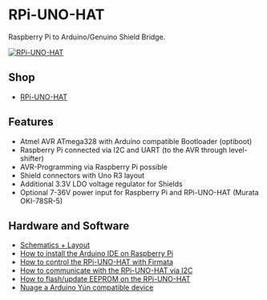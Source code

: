 # RPi-UNO-HAT
Raspberry Pi to Arduino/Genuino Shield Bridge.


[![RPi-UNO-HAT](https://github.com/watterott/RPi-UNO-HAT/raw/master/hardware/RPi-UNO-HAT_v10.jpg)](http://www.watterott.com/en/RPi-UNO-HAT)


## Shop
* [RPi-UNO-HAT](http://www.watterott.com/en/RPi-UNO-HAT)


## Features
* Atmel AVR ATmega328 with Arduino compatible Bootloader (optiboot)
* Raspberry Pi connected via I2C and UART (to the AVR through level-shifter)
* AVR-Programming via Raspberry Pi possible
* Shield connectors with Uno R3 layout
* Additional 3.3V LDO voltage regulator for Shields
* Optional 7-36V power input for Raspberry Pi and RPi-UNO-HAT (Murata OKI-78SR-5)


## Hardware and Software
* [Schematics + Layout](https://github.com/watterott/RPi-UNO-HAT/tree/master/hardware)
* [How to install the Arduino IDE on Raspberry Pi](https://github.com/watterott/RPi-UNO-HAT/blob/master/docu/Arduino.md)
* [How to control the RPi-UNO-HAT with Firmata](https://github.com/watterott/RPi-UNO-HAT/blob/master/docu/Firmata.md)
* [How to communicate with the RPi-UNO-HAT via I2C](https://github.com/watterott/RPi-UNO-HAT/blob/master/docu/I2CTest.md)
* [How to flash/update EEPROM on the RPi-UNO-HAT](https://github.com/watterott/RPi-UNO-HAT/blob/master/docu/EEPROM.md)
* [Nuage a Arduino Yún compatible device](http://www.arduino-hausautomation.de/nuage/)
